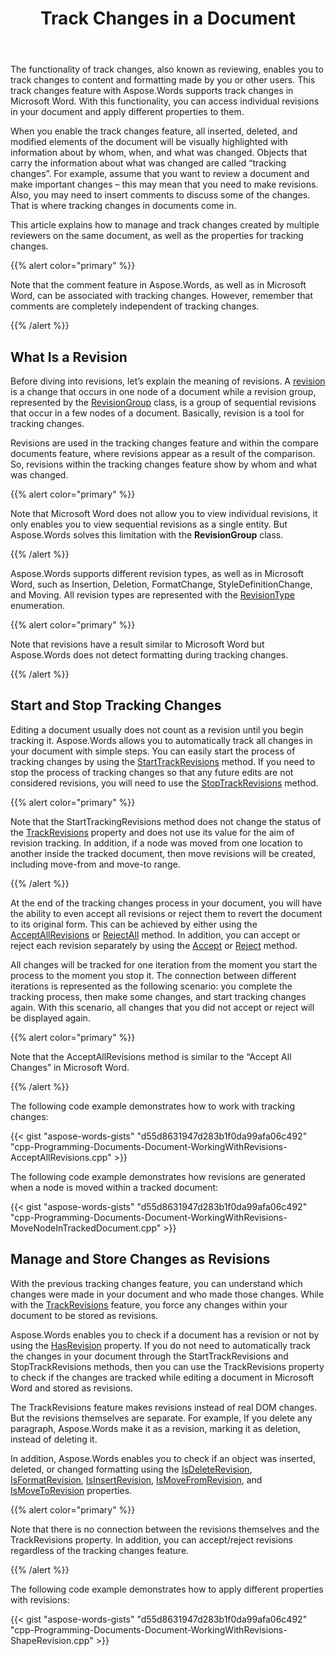 ﻿---
title: Track Changes in a Document
description: "Track changes to content and formatting made by you or others. Access individual revisions in a document and apply various properties to them using C++."
type: docs
weight: 90
url: /cpp/track-changes-in-a-document/
---

The functionality of track changes, also known as reviewing, enables you to track changes to content and formatting made by you or other users. This track changes feature with Aspose.Words supports track changes in Microsoft Word. With this functionality, you can access individual revisions in your document and apply different properties to them.

When you enable the track changes feature, all inserted, deleted, and modified elements of the document will be visually highlighted with information about by whom, when, and what was changed. Objects that carry the information about what was changed are called “tracking changes”. For example, assume that you want to review a document and make important changes – this may mean that you need to make revisions. Also, you may need to insert comments to discuss some of the changes. That is where tracking changes in documents come in.

This article explains how to manage and track changes created by multiple reviewers on the same document, as well as the properties for tracking changes.

{{% alert color="primary" %}}

Note that the comment feature in Aspose.Words, as well as in Microsoft Word, can be associated with tracking changes. However, remember that comments are completely independent of tracking changes.

{{% /alert %}}

## What Is a Revision

Before diving into revisions, let’s explain the meaning of revisions. A [revision](https://apireference.aspose.com/words/cpp/class/aspose.words.revision) is a change that occurs in one node of a document while a revision group, represented by the [RevisionGroup](https://apireference.aspose.com/words/cpp/class/aspose.words.revision_group) class, is a group of sequential revisions that occur in a few nodes of a document. Basically, revision is a tool for tracking changes.

Revisions are used in the tracking changes feature and within the compare documents feature, where revisions appear as a result of the comparison. So, revisions within the tracking changes feature show by whom and what was changed.

{{% alert color="primary" %}}

Note that Microsoft Word does not allow you to view individual revisions, it only enables you to view sequential revisions as a single entity. But Aspose.Words solves this limitation with the **RevisionGroup** class.

{{% /alert %}}

Aspose.Words supports different revision types, as well as in Microsoft Word, such as Insertion, Deletion, FormatChange, StyleDefinitionChange, and Moving. All revision types are represented with the [RevisionType](https://apireference.aspose.com/words/cpp/namespace/aspose.words#revisiontype) enumeration.

{{% alert color="primary" %}}

Note that revisions have a result similar to Microsoft Word but Aspose.Words does not detect formatting during tracking changes.

{{% /alert %}}

## Start and Stop Tracking Changes

Editing a document usually does not count as a revision until you begin tracking it. Aspose.Words allows you to automatically track all changes in your document with simple steps. You can easily start the process of tracking changes by using the [StartTrackRevisions](https://apireference.aspose.com/words/cpp/class/aspose.words.document#starttrackrevisions_string) method. If you need to stop the process of tracking changes so that any future edits are not considered revisions, you will need to use the [StopTrackRevisions](https://apireference.aspose.com/words/cpp/class/aspose.words.document#stoptrackrevisions) method.

{{% alert color="primary" %}}

Note that the StartTrackingRevisions method does not change the status of the [TrackRevisions](https://apireference.aspose.com/words/cpp/class/aspose.words.document#set_trackrevisions) property and does not use its value for the aim of revision tracking. In addition, if a node was moved from one location to another inside the tracked document, then move revisions will be created, including move-from and move-to range.

{{% /alert %}}

At the end of the tracking changes process in your document, you will have the ability to even accept all revisions or reject them to revert the document to its original form. This can be achieved by either using the [AcceptAllRevisions](https://apireference.aspose.com/words/cpp/class/aspose.words.document#acceptallrevisions) or [RejectAll](https://apireference.aspose.com/words/cpp/class/aspose.words.revision_collection#rejectall) method. In addition, you can accept or reject each revision separately by using the [Accept](https://apireference.aspose.com/words/cpp/class/aspose.words.revision#accept) or [Reject](https://apireference.aspose.com/words/cpp/class/aspose.words.revision#reject) method.

All changes will be tracked for one iteration from the moment you start the process to the moment you stop it. The connection between different iterations is represented as the following scenario: you complete the tracking process, then make some changes, and start tracking changes again. With this scenario, all changes that you did not accept or reject will be displayed again.

{{% alert color="primary" %}}

Note that the AcceptAllRevisions method is similar to the “Accept All Changes” in Microsoft Word.

{{% /alert %}}

The following code example demonstrates how to work with tracking changes:

{{< gist "aspose-words-gists" "d55d8631947d283b1f0da99afa06c492" "cpp-Programming-Documents-Document-WorkingWithRevisions-AcceptAllRevisions.cpp" >}}

The following code example demonstrates how revisions are generated when a node is moved within a tracked document:

{{< gist "aspose-words-gists" "d55d8631947d283b1f0da99afa06c492" "cpp-Programming-Documents-Document-WorkingWithRevisions-MoveNodeInTrackedDocument.cpp" >}}

## Manage and Store Changes as Revisions

With the previous tracking changes feature, you can understand which changes were made in your document and who made those changes. While with the [TrackRevisions](https://apireference.aspose.com/words/cpp/class/aspose.words.document#get_trackrevisions) feature, you force any changes within your document to be stored as revisions.

Aspose.Words enables you to check if a document has a revision or not by using the [HasRevision](https://apireference.aspose.com/words/cpp/class/aspose.words.document#get_hasrevisions) property. If you do not need to automatically track the changes in your document through the StartTrackRevisions and StopTrackRevisions methods, then you can use the TrackRevisions property to check if the changes are tracked while editing a document in Microsoft Word and stored as revisions.

The TrackRevisions feature makes revisions instead of real DOM changes. But the revisions themselves are separate. For example, If you delete any paragraph, Aspose.Words make it as a revision, marking it as deletion, instead of deleting it.

In addition, Aspose.Words enables you to check if an object was inserted, deleted, or changed formatting using the [IsDeleteRevision](https://apireference.aspose.com/words/cpp/class/aspose.words.inline#get_isdeleterevision), [IsFormatRevision](https://apireference.aspose.com/words/cpp/class/aspose.words.inline#get_isformatrevision), [IsInsertRevision](https://apireference.aspose.com/words/cpp/class/aspose.words.inline#get_isinsertrevision), [IsMoveFromRevision](https://apireference.aspose.com/words/cpp/class/aspose.words.inline#get_isformatrevision), and [IsMoveToRevision](https://apireference.aspose.com/words/cpp/class/aspose.words.inline#get_ismovetorevision) properties.

{{% alert color="primary" %}}

Note that there is no connection between the revisions themselves and the TrackRevisions property. In addition, you can accept/reject revisions regardless of the tracking changes feature.

{{% /alert %}}

The following code example demonstrates how to apply different properties with revisions:

{{< gist "aspose-words-gists" "d55d8631947d283b1f0da99afa06c492" "cpp-Programming-Documents-Document-WorkingWithRevisions-ShapeRevision.cpp" >}}
